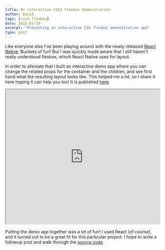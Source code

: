 ```yaml
---
title: An interactive CSS3 flexbox demonstration
author: David
tags: [css3 flexbox]
date: 2015-03-29
excerpt: "Presenting an interactive CSS flexbox demonstration app"
type: post
---
```


Like everyone else I've been playing around with the newly released <a href="http://facebook.github.io/react-native/">React Native</a>. Buckets of fun! But I was quickly made aware that I still haven't really understood flexbox, which React Native uses for layout.

In order to alleviate that I built an interactive demo app where you can change the related props for the container and the children, and see first hand what the resulting layout looks like. This helped me a lot, so I share it here hoping it can help you too! It is published <a href="">here</a>.

<iframe src="http://blog.krawaller.se/flexboxdemo/" style="height:440px;width:100%"></iframe>

Putting the demo app together was a lot of fun! I used React (of course), and it turned out to be a great fit for this particular project. I hope to write a followup post and walk through the <a href="">source code</a>. 